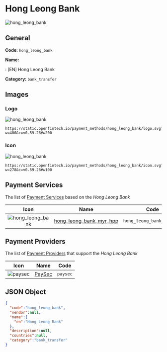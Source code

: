 
# Hong Leong Bank 
![hong_leong_bank](https://static.openfintech.io/payment_methods/hong_leong_bank/logo.svg?w=400&c=v0.59.26#w200)  

## General 
**Code:** `hong_leong_bank` 
 
**Name:** 
 
:	[EN] Hong Leong Bank 
 
**Category:** `bank_transfer` 
 

## Images 

### Logo 
![hong_leong_bank](https://static.openfintech.io/payment_methods/hong_leong_bank/logo.svg?w=400&c=v0.59.26#w200)  

```
https://static.openfintech.io/payment_methods/hong_leong_bank/logo.svg?w=400&c=v0.59.26#w200
```  

### Icon 
![hong_leong_bank](https://static.openfintech.io/payment_methods/hong_leong_bank/icon.svg?w=278&c=v0.59.26#w100)  

```
https://static.openfintech.io/payment_methods/hong_leong_bank/icon.svg?w=278&c=v0.59.26#w100
```  

## Payment Services 
 
The list of [Payment Services](#) based on the _Hong Leong Bank_ 

|Icon|Name|Code| 
|:---:|:---:|:---:| 
|![hong_leong_bank](https://static.openfintech.io/payment_methods/hong_leong_bank/icon.svg?w=278&c=v0.59.26#w100) |[hong_leong_bank_myr_hpp](#)|`hong_leong_bank_myr_hpp`| 
 

## Payment Providers 
 
The list of [Payment Providers](/providers) that support the _Hong Leong Bank_ 

|Icon|Name|Code| 
|:---:|:---:|:---:| 
|![paysec](https://static.openfintech.io/payment_providers/paysec/icon.png?w=278&c=v0.59.26#w100) |[PaySec](/payment-providers/paysec)|`paysec`| 
 

## JSON Object 

```json
{
  "code":"hong_leong_bank",
  "vendor":null,
  "name":{
    "en":"Hong Leong Bank"
  },
  "description":null,
  "countries":null,
  "category":"bank_transfer"
}
```  
